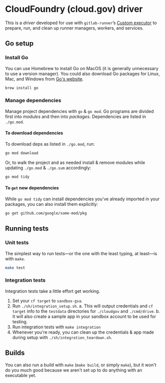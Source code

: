 # CloudFoundry (cloud.gov) driver

This is a _driver_ developed for use with `gitlab-runner`’s [Custom executor](https://docs.gitlab.com/runner/executors/custom.html) to prepare, run, and clean up runner managers, workers, and services.

## Go setup

### Install Go

You can use Homebrew to install Go on MacOS (it is generally unnecessary to use a version manager). You could also download Go packages for Linux, Mac, and Windows from [Go's website](https://go.dev/doc/install).

```sh
brew install go
```

### Manage dependencies

Manage project dependencies with `go` & `go mod`. Go programs are divided first into _modules_ and then into _packages_. Dependencies are listed in `./go.mod`.

#### To download dependencies

To download deps as listed in `./go.mod`, run:

```sh
go mod download
```

Or, to walk the project and as needed install & remove modules while updating `./go.mod` & `./go.sum` accordingly:

```sh
go mod tidy
```

#### To `get` new dependencies

While `go mod tidy` can install dependencies you've already imported in your packages, you can also install them explicitly:

```sh
go get github.com/google/some-mod/pkg
```

## Running tests

### Unit tests

The simplest way to run tests—or the one with the least typing, at least—is with `make`.

```sh
make test
```

### Integration tests

Integration tests take a little effort get working.

1. Set your `cf target` to `sandbox-gsa`.
2. Run `./sh/integration_setup.sh`.
   a. This will output credentials and `cf target` info to the `testdata` directories for `./cloudgov` and `./cmd/drive`.
   b. It will also create a sample app in your sandbox account to be used for testing.
3. Run integration tests with `make integration`
4. Whenever you're ready, you can clean up the credentials & app made during setup with `./sh/integration_teardown.sh`.

## Builds

You can also run a build with `make` (`make build`, or simply `make`), but it won't do you much good because we aren't set up to do anything with an executable yet.
